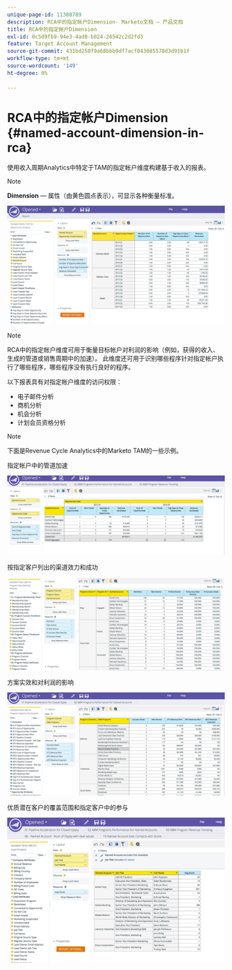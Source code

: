 ```yaml
---
unique-page-id: 11380789
description: RCA中的指定帐户Dimension- Marketo文档 — 产品文档
title: RCA中的指定帐户Dimension
exl-id: 0c5d9fb9-94e3-4ad0-b024-26542c2d2fd3
feature: Target Account Management
source-git-commit: 431bd258f9a68bbb9df7acf043085578d3d91b1f
workflow-type: tm+mt
source-wordcount: '149'
ht-degree: 0%

---
```


# RCA中的指定帐户Dimension {#named-account-dimension-in-rca}

使用收入周期Analytics中特定于TAM的指定帐户维度构建基于收入的报表。

>[!NOTE]
>
>**Dimension**  — 属性（由黄色圆点表示），可显示各种衡量标准。

![](assets/one-2.png)

>[!NOTE]
>
>RCA中的指定帐户维度可用于衡量目标帐户对利润的影响（例如，获得的收入、生成的管道或销售周期中的加速）。 此维度还可用于识别哪些程序针对指定帐户执行了哪些程序，哪些程序没有执行良好的程序。

以下报表具有对指定帐户维度的访问权限：

* 电子邮件分析
* 商机分析
* 机会分析
* 计划会员资格分析

>[!NOTE]
>
>下面是Revenue Cycle Analytics中的Marketo TAM的一些示例。

指定帐户中的管道加速

![](assets/two-1.png)

按指定客户列出的渠道效力和成功

![](assets/three-2.png)

方案实效和对利润的影响

![](assets/four-3.png)

优质潜在客户的覆盖范围和指定客户中的参与

![](assets/five-2.png)
